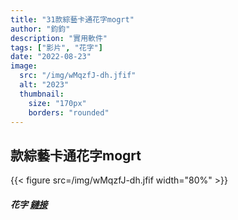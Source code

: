 ```yaml
---
title: "31款綜藝卡通花字mogrt"
author: "鈞鈞"
description: "實用軟件"
tags: ["影片", "花字"]
date: "2022-08-23"
image:
  src: "/img/wMqzfJ-dh.jfif"
  alt: "2023"
  thumbnail:
    size: "170px"
    borders: "rounded"
---
```


## 款綜藝卡通花字mogrt
{{< figure src=/img/wMqzfJ-dh.jfif width="80%" >}}


##### 花字 [鏈接](https://shopee.tw/31%E6%AC%BE%E7%B6%9C%E8%97%9D%E5%8D%A1%E9%80%9A%E8%8A%B1%E5%AD%97mogrt-i.58487771.21328135552?sp_atk=1d2b2562-5d62-4f32-ac9f-29fbfbdba6ca&xptdk=1d2b2562-5d62-4f32-ac9f-29fbfbdba6ca)
